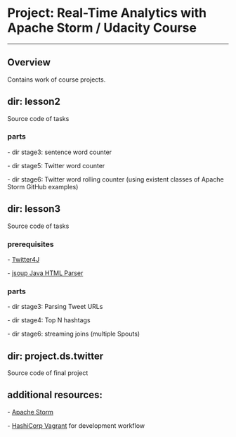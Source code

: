 # Project: Real-Time Analytics with Apache Storm / Udacity Course
---


## Overview
Contains work of course projects.


## dir: lesson2
Source code of tasks

### parts
\- dir stage3: sentence word counter

\- dir stage5: Twitter word counter

\- dir stage6: Twitter word rolling counter (using existent classes of Apache Storm GitHub examples)


## dir: lesson3
Source code of tasks

### prerequisites
\- <a href = 'http://twitter4j.org/en/javadoc.html'>Twitter4J</a>

\- <a href = 'https://jsoup.org/'>jsoup Java HTML Parser</a>

### parts
\- dir stage3: Parsing Tweet URLs

\- dir stage4: Top N hashtags

\- dir stage6: streaming joins (multiple Spouts)


## dir: project.ds.twitter
Source code of final project


## additional resources:
\- <a href = 'https://storm.apache.org/'>Apache Storm</a>

\- <a href = 'https://www.vagrantup.com/'>HashiCorp Vagrant</a> for development workflow